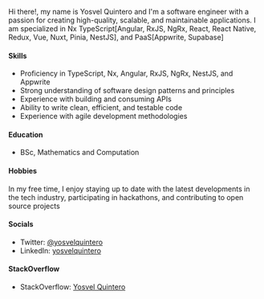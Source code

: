 
Hi there!, my name is Yosvel Quintero and I'm a software engineer with a passion for creating high-quality, scalable, and maintainable applications. I am specialized in Nx TypeScript[Angular, RxJS, NgRx, React, React Native, Redux, Vue, Nuxt, Pinia, NestJS], and PaaS[Appwrite, Supabase]

#### Skills

- Proficiency in TypeScript, Nx, Angular, RxJS, NgRx, NestJS, and Appwrite
- Strong understanding of software design patterns and principles
- Experience with building and consuming APIs
- Ability to write clean, efficient, and testable code
- Experience with agile development methodologies

#### Education

- BSc, Mathematics and Computation

#### Hobbies

In my free time, I enjoy staying up to date with the latest developments in the tech industry, participating in hackathons, and contributing to open source projects


#### Socials

- Twitter: [@yosvelquintero](https://twitter.com/yosvelquintero)
- LinkedIn: [yosvelquintero](https://www.linkedin.com/in/yosvelquintero/)


#### StackOverflow
- StackOverflow: [Yosvel Quintero](https://stackoverflow.com/users/1932552/yosvel-quintero)



<!---
yosvelquintero/yosvelquintero is a ✨ special ✨ repository because its `README.md` (this file) appears on your GitHub profile.
You can click the Preview link to take a look at your changes.
--->
